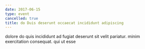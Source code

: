 ```yaml
---
date: 2017-06-15
type: event
cancelled: true
title: do Duis deserunt occaecat incididunt adipiscing
---
```

dolore do quis incididunt ad fugiat deserunt sit velit pariatur. minim exercitation consequat. qui ut esse